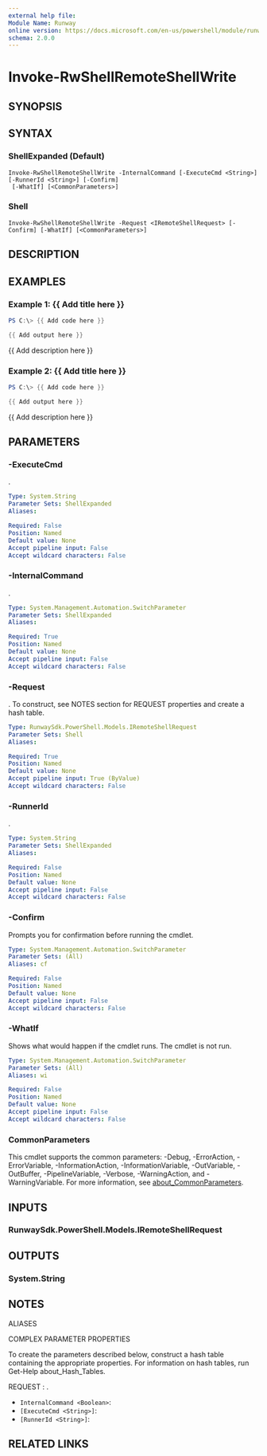 ```yaml
---
external help file:
Module Name: Runway
online version: https://docs.microsoft.com/en-us/powershell/module/runway/invoke-rwshellremoteshellwrite
schema: 2.0.0
---
```


# Invoke-RwShellRemoteShellWrite

## SYNOPSIS


## SYNTAX

### ShellExpanded (Default)
```
Invoke-RwShellRemoteShellWrite -InternalCommand [-ExecuteCmd <String>] [-RunnerId <String>] [-Confirm]
 [-WhatIf] [<CommonParameters>]
```

### Shell
```
Invoke-RwShellRemoteShellWrite -Request <IRemoteShellRequest> [-Confirm] [-WhatIf] [<CommonParameters>]
```

## DESCRIPTION


## EXAMPLES

### Example 1: {{ Add title here }}
```powershell
PS C:\> {{ Add code here }}

{{ Add output here }}
```

{{ Add description here }}

### Example 2: {{ Add title here }}
```powershell
PS C:\> {{ Add code here }}

{{ Add output here }}
```

{{ Add description here }}

## PARAMETERS

### -ExecuteCmd
.

```yaml
Type: System.String
Parameter Sets: ShellExpanded
Aliases:

Required: False
Position: Named
Default value: None
Accept pipeline input: False
Accept wildcard characters: False
```

### -InternalCommand
.

```yaml
Type: System.Management.Automation.SwitchParameter
Parameter Sets: ShellExpanded
Aliases:

Required: True
Position: Named
Default value: None
Accept pipeline input: False
Accept wildcard characters: False
```

### -Request
.
To construct, see NOTES section for REQUEST properties and create a hash table.

```yaml
Type: RunwaySdk.PowerShell.Models.IRemoteShellRequest
Parameter Sets: Shell
Aliases:

Required: True
Position: Named
Default value: None
Accept pipeline input: True (ByValue)
Accept wildcard characters: False
```

### -RunnerId
.

```yaml
Type: System.String
Parameter Sets: ShellExpanded
Aliases:

Required: False
Position: Named
Default value: None
Accept pipeline input: False
Accept wildcard characters: False
```

### -Confirm
Prompts you for confirmation before running the cmdlet.

```yaml
Type: System.Management.Automation.SwitchParameter
Parameter Sets: (All)
Aliases: cf

Required: False
Position: Named
Default value: None
Accept pipeline input: False
Accept wildcard characters: False
```

### -WhatIf
Shows what would happen if the cmdlet runs.
The cmdlet is not run.

```yaml
Type: System.Management.Automation.SwitchParameter
Parameter Sets: (All)
Aliases: wi

Required: False
Position: Named
Default value: None
Accept pipeline input: False
Accept wildcard characters: False
```

### CommonParameters
This cmdlet supports the common parameters: -Debug, -ErrorAction, -ErrorVariable, -InformationAction, -InformationVariable, -OutVariable, -OutBuffer, -PipelineVariable, -Verbose, -WarningAction, and -WarningVariable. For more information, see [about_CommonParameters](http://go.microsoft.com/fwlink/?LinkID=113216).

## INPUTS

### RunwaySdk.PowerShell.Models.IRemoteShellRequest

## OUTPUTS

### System.String

## NOTES

ALIASES

COMPLEX PARAMETER PROPERTIES

To create the parameters described below, construct a hash table containing the appropriate properties. For information on hash tables, run Get-Help about_Hash_Tables.


REQUEST <IRemoteShellRequest>: .
  - `InternalCommand <Boolean>`: 
  - `[ExecuteCmd <String>]`: 
  - `[RunnerId <String>]`: 

## RELATED LINKS


